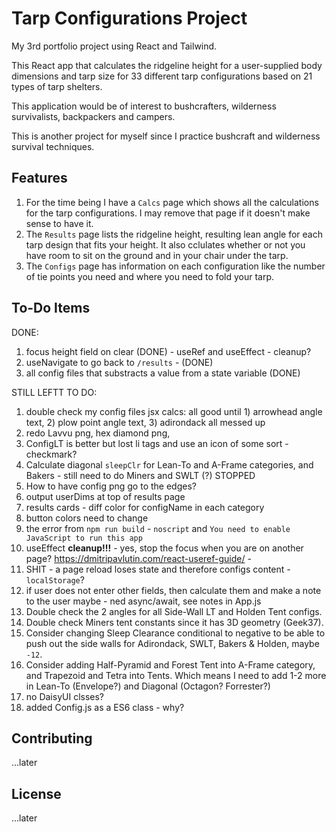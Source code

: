 # Tarp Configurations Project

My 3rd portfolio project using React and Tailwind.

This React app that calculates the ridgeline height for a user-supplied body dimensions and tarp size for 33 different tarp configurations based on 21 types of tarp shelters.

This application would be of interest to bushcrafters, wilderness survivalists, backpackers and campers.

This is another project for myself since I practice bushcraft and wilderness survival techniques.

## Features

1. For the time being I have a `Calcs` page which shows all the calculations for the tarp configurations. I may remove that page if it doesn't make sense to have it.
2. The `Results` page lists the ridgeline height, resulting lean angle for each tarp design that fits your height. It also cclulates whether or not you have room to sit on the ground and in your chair under the tarp.
3. The `Configs` page has information on each configuration like the number of tie points you need and where you need to fold your tarp.

## To-Do Items

DONE:

1. focus height field on clear (DONE) - useRef and useEffect - cleanup?
1. useNavigate to go back to `/results` - (DONE)
1. all config files that substracts a value from a state variable (DONE)

STILL LEFTT TO DO:

1. double check my config files jsx calcs: all good until 1) arrowhead angle text, 2) plow point angle text, 3) adirondack all messed up
1. redo Lavvu png, hex diamond png,
1. ConfigLT is better but lost li tags and use an icon of some sort - checkmark?
1. Calculate diagonal `sleepClr` for Lean-To and A-Frame categories, and Bakers - still need to do Miners and SWLT (?) STOPPED
1. How to have config png go to the edges?
1. output userDims at top of results page
1. results cards - diff color for configName in each category
1. button colors need to change
1. the error from `npm run build` - `noscript` and `You need to enable JavaScript to run this app`
1. useEffect **cleanup!!!** - yes, stop the focus when you are on another page? https://dmitripavlutin.com/react-useref-guide/ -
1. SHIT - a page reload loses state and therefore configs content - `localStorage`?
1. if user does not enter other fields, then calculate them and make a note to the user maybe - ned async/await, see notes in App.js
1. Double check the 2 angles for all Side-Wall LT and Holden Tent configs.
1. Double check Miners tent constants since it has 3D geometry (Geek37).
1. Consider changing Sleep Clearance conditional to negative to be able to push out the side walls for Adirondack, SWLT, Bakers & Holden, maybe `-12`.
1. Consider adding Half-Pyramid and Forest Tent into A-Frame category, and Trapezoid and Tetra into Tents. Which means I need to add 1-2 more in Lean-To (Envelope?) and Diagonal (Octagon? Forrester?)
1. no DaisyUI clsses?
1. added Config.js as a ES6 class - why?

## Contributing

...later

## License

...later
